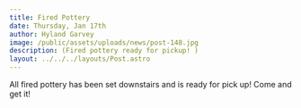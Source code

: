 ```yaml
---
title: Fired Pottery
date: Thursday, Jan 17th
author: Hyland Garvey
image: /public/assets/uploads/news/post-148.jpg
description: (Fired pottery ready for pickup! )
layout: ../../../layouts/Post.astro
---
```


All fired pottery has been set downstairs and is ready for pick up! Come and get it!
